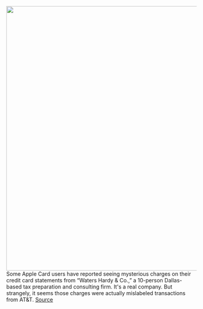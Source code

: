 <img src='https://cdn.vox-cdn.com/thumbor/iLjhNDHeYb3q3fuHrWh2qZ2odis=/0x0:2400x1600/1200x800/filters:focal(1008x608:1392x992)/cdn.vox-cdn.com/uploads/chorus_image/image/67572720/iPhoneXs_SpaceGray_SquareTerminal_RightHand_PR_SCREEN.0.png' width='700px' /><br/>
Some Apple Card users have reported seeing mysterious charges on their credit card statements from “Waters Hardy & Co.,” a 10-person Dallas-based tax preparation and consulting firm. It's a real company. But strangely, it seems those charges were actually mislabeled transactions from AT&T.
<a href='https://www.theverge.com/2020/10/2/21498824/apple-credit-card-mislabeling-at-t-charges-transactions-waters-hardy-co'> Source <a/>